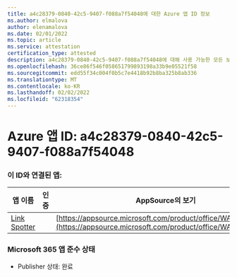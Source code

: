 ```yaml
---
title: a4c28379-0840-42c5-9407-f088a7f54048에 대한 Azure 앱 ID 정보
ms.author: elmalova
author: elenamalova
ms.date: 02/01/2022
ms.topic: article
ms.service: attestation
certification_type: attested
description: a4c28379-0840-42c5-9407-f088a7f54048에 대해 사용 가능한 모든 보안 및 규정 준수 정보입니다.
ms.openlocfilehash: 36ce86f546f058651799893198a33b9e05521f58
ms.sourcegitcommit: edd55f34c004f0b5c7e4418b92b8ba325b8ab336
ms.translationtype: MT
ms.contentlocale: ko-KR
ms.lasthandoff: 02/02/2022
ms.locfileid: "62318354"
---
```

# <a name="azure-app-id-a4c28379-0840-42c5-9407-f088a7f54048"></a>Azure 앱 ID: a4c28379-0840-42c5-9407-f088a7f54048


### <a name="apps-associated-with-this-id"></a>이 ID와 연결된 앱:
| **앱 이름** | **인증** | **AppSource의 보기** |
|--------------|---------------|-----------------------|
| [Link Spotter](https://docs.microsoft.com/microsoft-365-app-certification/forward/WA200003092) |  | [https://appsource.microsoft.com/product/office/WA200003092](https://appsource.microsoft.com/product/office/WA200003092) |

### <a name="microsoft-365-app-compliance-status"></a>Microsoft 365 앱 준수 상태
- Publisher 상태: 완료
